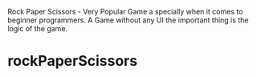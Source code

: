 Rock Paper Scissors - Very Popular Game a specially when it comes to beginner programmers. A Game without any UI the important thing is the logic of the game.

# rockPaperScissors